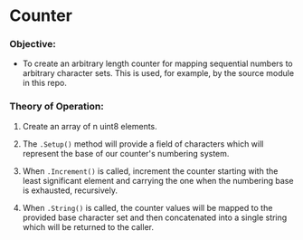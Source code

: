 Counter
=======

### Objective:
* To create an arbitrary length counter for mapping sequential numbers
  to arbitrary character sets.  This is used, for example, by the source
  module in this repo.
  
### Theory of Operation:

1. Create an array of n uint8 elements.

2. The `.Setup()` method will provide a field of characters which will
   represent the base of our counter's numbering system.

3. When `.Increment()` is called, increment the counter starting with the
   least significant element and carrying the one when the numbering base
   is exhausted, recursively.
   
4. When `.String()` is called, the counter values will be mapped to the
   provided base character set and then concatenated into a single string
   which will be returned to the caller.